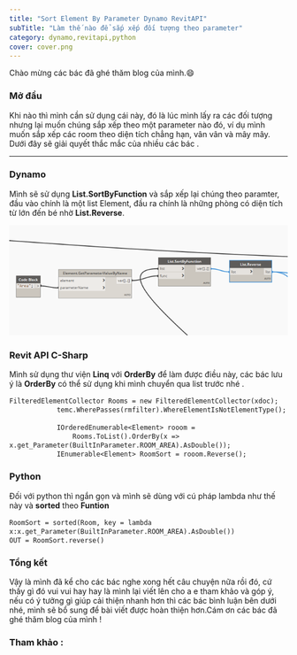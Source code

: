 ```yaml
---
title: "Sort Element By Parameter Dynamo RevitAPI"
subTitle: "Làm thế nào để sắp xếp đối tượng theo parameter"
category: dynamo,revitapi,python
cover: cover.png
---
```


Chào mừng các bác đã ghé thăm blog của mình.😄

### Mở đầu
 Khi nào thì mình cần sử dụng cái này, đó là lúc mình lấy ra các đối tượng nhưng lại muốn chúng sắp xếp theo một parameter nào đó, ví dụ mình muốn sắp xếp các room theo diện tích chẳng hạn, vân vân và mây mây. Dưới đây sẽ giải quyết thắc mắc của nhiều các bác .
 
---
### Dynamo
Mình sẽ sử dụng **List.SortByFunction** và sắp xếp lại chúng theo paramter, đầu vào chính là một list Element, đầu ra chính là những phòng có diện tích từ lớn đến bé nhờ **List.Reverse**.

![](pic/SortPraDynamo.png)

### Revit API C-Sharp

Mình sử dụng thư viện **Linq** với **OrderBy** để làm được điều này, các bác lưu ý là **OrderBy** có thể sử dụng khi mình chuyển qua list trước nhé .
```
FilteredElementCollector Rooms = new FilteredElementCollector(xdoc);
            temc.WherePasses(rmfilter).WhereElementIsNotElementType();

            IOrderedEnumerable<Element> rooom =
                Rooms.ToList().OrderBy(x => x.get_Parameter(BuiltInParameter.ROOM_AREA).AsDouble());
            IEnumerable<Element> RoomSort = rooom.Reverse();
```
### Python 
Đối với python thì ngắn gọn và mình sẽ dùng với cú pháp lambda như thế này và **sorted** theo **Funtion**
```
RoomSort = sorted(Room, key = lambda x:x.get_Parameter(BuiltInParameter.ROOM_AREA).AsDouble())
OUT = RoomSort.reverse()
```
### Tổng kết

Vậy là mình đã kể cho các bác nghe xong hết câu chuyện nữa rồi đó, cứ thấy gì đó vui vui hay hay là mình lại viết lên cho a e tham khảo và góp ý, nếu có ý tưởng gì giúp cải thiện nhanh hơn thì các bác bình luận bên dưới nhé, mình sẽ bổ sung để bài viết được hoàn thiện hơn.Cám ơn các bác đã ghé thăm blog của mình !

### Tham khảo :
